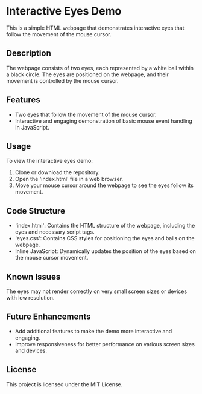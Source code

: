 # Interactive Eyes Demo

This is a simple HTML webpage that demonstrates interactive eyes that follow the movement of the mouse cursor.

## Description

The webpage consists of two eyes, each represented by a white ball within a black circle. The eyes are positioned on the webpage, and their movement is controlled by the mouse cursor.

## Features
 * Two eyes that follow the movement of the mouse cursor.
 * Interactive and engaging demonstration of basic mouse event handling in JavaScript.

## Usage

To view the interactive eyes demo:

1. Clone or download the repository.
2. Open the 'index.html' file in a web browser.
3. Move your mouse cursor around the webpage to see the eyes follow its movement.

## Code Structure

 * 'index.html': Contains the HTML structure of the webpage, including the eyes and necessary script tags.
 * 'eyes.css': Contains CSS styles for positioning the eyes and balls on the webpage.
 * Inline JavaScript: Dynamically updates the position of the eyes based on the mouse cursor movement.

## Known Issues

The eyes may not render correctly on very small screen sizes or devices with low resolution.

## Future Enhancements

* Add additional features to make the demo more interactive and engaging.
* Improve responsiveness for better performance on various screen sizes and devices.

## License

This project is licensed under the MIT License.